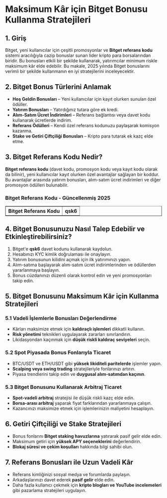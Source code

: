 <h1>Maksimum Kâr için Bitget Bonusu Kullanma Stratejileri</h1>

<h2>1. Giriş</h2>
<p>Bitget, yeni kullanıcılar için çeşitli promosyonlar ve <strong>Bitget referans kodu</strong> sistemi aracılığıyla cazip bonuslar sunan lider kripto para borsalarından biridir. Bu bonusları etkili bir şekilde kullanarak, yatırımcılar minimum riskle maksimum kâr elde edebilir. Bu makale, 2025 yılında Bitget bonuslarını verimli bir şekilde kullanmanın en iyi stratejilerini inceleyecektir.</p>

<h2>2. Bitget Bonus Türlerini Anlamak</h2>
<ul>
    <li><strong>Hoş Geldin Bonusları</strong> – Yeni kullanıcılar için kayıt olurken sunulan özel ödüller.</li>
    <li><strong>Yatırım Bonusları</strong> – Yatırdığınız tutara göre ek kredi.</li>
    <li><strong>Alım-Satım Ücret İndirimleri</strong> – Referans bağlantısı veya davet kodu kullanarak ücretlerde indirim.</li>
    <li><strong>Referans Ödülleri</strong> – Kendi özel referans kodunuzu paylaşarak komisyon kazanma.</li>
    <li><strong>Stake ve Getiri Çiftçiliği Bonusları</strong> – Kripto para tutarak ek kazç elde etme.</li>
</ul>

<h2>3. Bitget Referans Kodu Nedir?</h2>
<p><strong>Bitget referans kodu</strong> (davet kodu, promosyon kodu veya kayıt kodu olarak da bilinir), yeni kullanıcılar kayıt olurken özel avantajlar sağlayan bir koddur. Bu avantajlar arasında yatırım bonusları, alım-satım ücret indirimleri ve diğer promosyon ödülleri bulunabilir.</p>

<h3>Bitget Referans Kodu - Güncellenmiş 2025</h3>
<table border="1">
    <tr>
        <th>Bitget Referans Kodu</th>
        <th>qsk6</th>
    </tr>
</table>

<h2>4. Bitget Bonusunuzu Nasıl Talep Edebilir ve Etkinleştirebilirsiniz?</h2>
<ol>
    <li>Bitget'e <strong>qsk6</strong> davet kodunu kullanarak kaydolun.</li>
    <li>Hesabınızı KYC kimlik doğrulaması ile onaylayın.</li>
    <li>Yatırım bonusunun kilidini açmak için ilk yatırımınızı yapın.</li>
    <li>Alım-satıma başlayarak alım-satım ücret indirimlerinden ve ödüllerden yararlanmaya başlayın.</li>
    <li>Bonus cüzdanınızı düzenli olarak kontrol edin ve yeni promosyonları takip edin.</li>
</ol>

<h2>5. Bitget Bonusunu Maksimum Kâr için Kullanma Stratejileri</h2>

<h3>5.1 Vadeli İşlemlerle Bonusları Değerlendirme</h3>
<ul>
    <li>Kârları maksimize etmek için <strong>kaldıraçlı işlemleri</strong> dikkatli kullanın.</li>
    <li><strong>Risk yönetimi</strong> teknikleri uygulayarak zararları sınırlandırın.</li>
    <li>Likidasyondan kaçınmak için <strong>düşük riskli kaldıraç seviyeleri</strong> seçin.</li>
</ul>

<h3>5.2 Spot Piyasada Bonus Fonlarıyla Ticaret</h3>
<ul>
    <li>BTC/USDT ve ETH/USDT gibi <strong>yüksek likiditeli paritelerde</strong> işlemler yapın.</li>
    <li><strong>Scalping veya swing trading</strong> stratejileriyle fonlarınızı artırın.</li>
    <li>Piyasa trendlerini takip edin ve <strong>duygusal alım-satımdan kaçının</strong>.</li>
</ul>

<h3>5.3 Bitget Bonusunu Kullanarak Arbitraj Ticaret</h3>
<ul>
    <li><strong>Spot-vadeli arbitraj</strong> stratejisi ile düşük riskli kazç elde edin.</li>
    <li><strong>Borsa-arası arbitraj</strong> yaparak fiyat farklarından yararlanmaya çalışın.</li>
    <li>Kazancınızı maksimize etmek için işlemlerinizin maliyetini hesaplayın.</li>
</ul>

<h2>6. Getiri Çiftçiliği ve Stake Stratejileri</h2>
<ul>
    <li>Bonus fonlarını <strong>Bitget staking havuzlarına</strong> yatırarak pasif gelir elde edin.</li>
    <li>Maksimum getiri için <strong>yüksek APY seçeneklerini</strong> değerlendirin.</li>
    <li><strong>Blokaj süresi ve çekim koşulları</strong> hakkında bilgi sahibi olun.</li>
</ul>

<h2>7. Referans Bonusları ile Uzun Vadeli Kâr</h2>
<ul>
    <li>Referans kimliğinizi sosyal medya ve forumlarda paylaşın.</li>
    <li>Arkadaşlarınızı davet ederek <strong>pasif gelir</strong> elde edin.</li>
    <li>Daha fazla kullanıcı çekmek için <strong>kripto blogları ve YouTube incelemeleri</strong> gibi pazarlama stratejileri uygulayın.</li>
</ul>
